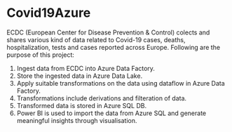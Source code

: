 # Covid19Azure

ECDC (European Center for Disease Prevention & Control) colects and shares various kind of data related to Covid-19 cases, deaths, hospitalization, tests and cases reported across Europe.
Following are the purpose of this project:
 1. Ingest data from ECDC into Azure Data Factory.
 2. Store the ingested data in Azure Data Lake.
 3. Apply suitable transformations on the data using dataflow in Azure Data Factory.
 4. Transformations include derivations and filteration of data.
 5. Transformed data is stored in Azure SQL DB.
 6. Power BI is used to import the data from Azure SQL and generate meaningful insights through visualisation.
